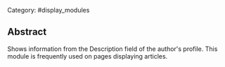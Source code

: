 Category: #display_modules

## Abstract

Shows information from the Description field of the author's profile. This module is frequently used on pages displaying articles.
